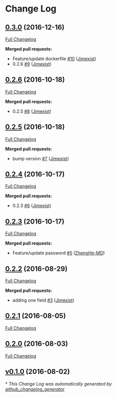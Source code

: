 # Change Log

## [0.3.0](https://github.com/Jimexist/fake-leancloud-auth/tree/0.3.0) (2016-12-16)
[Full Changelog](https://github.com/Jimexist/fake-leancloud-auth/compare/0.2.6...0.3.0)

**Merged pull requests:**

- Feature/update dockerfile [\#10](https://github.com/Jimexist/fake-leancloud-auth/pull/10) ([Jimexist](https://github.com/Jimexist))
- 0.2.6 [\#9](https://github.com/Jimexist/fake-leancloud-auth/pull/9) ([Jimexist](https://github.com/Jimexist))

## [0.2.6](https://github.com/Jimexist/fake-leancloud-auth/tree/0.2.6) (2016-10-18)
[Full Changelog](https://github.com/Jimexist/fake-leancloud-auth/compare/0.2.5...0.2.6)

**Merged pull requests:**

- 0.2.5 [\#8](https://github.com/Jimexist/fake-leancloud-auth/pull/8) ([Jimexist](https://github.com/Jimexist))

## [0.2.5](https://github.com/Jimexist/fake-leancloud-auth/tree/0.2.5) (2016-10-18)
[Full Changelog](https://github.com/Jimexist/fake-leancloud-auth/compare/0.2.4...0.2.5)

**Merged pull requests:**

- bump version [\#7](https://github.com/Jimexist/fake-leancloud-auth/pull/7) ([Jimexist](https://github.com/Jimexist))

## [0.2.4](https://github.com/Jimexist/fake-leancloud-auth/tree/0.2.4) (2016-10-17)
[Full Changelog](https://github.com/Jimexist/fake-leancloud-auth/compare/0.2.3...0.2.4)

**Merged pull requests:**

- 0.2.3 [\#6](https://github.com/Jimexist/fake-leancloud-auth/pull/6) ([Jimexist](https://github.com/Jimexist))

## [0.2.3](https://github.com/Jimexist/fake-leancloud-auth/tree/0.2.3) (2016-10-17)
[Full Changelog](https://github.com/Jimexist/fake-leancloud-auth/compare/0.2.2...0.2.3)

**Merged pull requests:**

- Feature/update password [\#5](https://github.com/Jimexist/fake-leancloud-auth/pull/5) ([ZhengHe-MD](https://github.com/ZhengHe-MD))

## [0.2.2](https://github.com/Jimexist/fake-leancloud-auth/tree/0.2.2) (2016-08-29)
[Full Changelog](https://github.com/Jimexist/fake-leancloud-auth/compare/0.2.1...0.2.2)

**Merged pull requests:**

- adding one field [\#3](https://github.com/Jimexist/fake-leancloud-auth/pull/3) ([Jimexist](https://github.com/Jimexist))

## [0.2.1](https://github.com/Jimexist/fake-leancloud-auth/tree/0.2.1) (2016-08-05)
[Full Changelog](https://github.com/Jimexist/fake-leancloud-auth/compare/0.2.0...0.2.1)

## [0.2.0](https://github.com/Jimexist/fake-leancloud-auth/tree/0.2.0) (2016-08-03)
[Full Changelog](https://github.com/Jimexist/fake-leancloud-auth/compare/v0.1.0...0.2.0)

## [v0.1.0](https://github.com/Jimexist/fake-leancloud-auth/tree/v0.1.0) (2016-08-02)


\* *This Change Log was automatically generated by [github_changelog_generator](https://github.com/skywinder/Github-Changelog-Generator)*